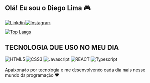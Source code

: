 ## Olá! Eu sou o Diego Lima 🎮

[![Linkdin](https://img.shields.io/badge/LinkedIn-0077B5?style=for-the-badge&logo=linkedin&logoColor=white)](https://www.linkedin.com/in/diego-lima-a3aa81253/)
[![Instagram](https://img.shields.io/badge/Instagram-E4405F?style=for-the-badge&logo=instagram&logoColor=white)](https://www.instagram.com/lima_rj10/)

[![Top Langs](https://github-readme-stats.vercel.app/api/top-langs/?username=zLIMARJ&layout=compact)](https://github.com/anuraghazra/github-readme-stats)


## TECNOLOGIA QUE USO NO MEU DIA

<div style="display: inline_block">
  <img
    src="https://img.shields.io/badge/HTML5-E34F26?style=for-the-badge&logo=html5&logoColor=white"
    alt="HTML5"
  />
  <img
    src="https://img.shields.io/badge/CSS3-1572B6?style=for-the-badge&logo=css3&logoColor=white"
    alt="CSS3"
  />
  <img
    src="https://img.shields.io/badge/JavaScript-F7DF1E?style=for-the-badge&logo=javascript&logoColor=black"
    alt="Javascript"
  />
  <img
    src="https://img.shields.io/badge/React-20232A?style=for-the-badge&logo=react&logoColor=61DAFB"
    alt="REACT"
  />
  <img
    src="https://img.shields.io/badge/TypeScript-007ACC?style=for-the-badge&logo=typescript&logoColor=white"
    alt="Typescript"
  />
</div>
<br>
Apaixonado por tecnologia e me desenvolvendo cada dia mais nesse mundo da
programação ❤️
